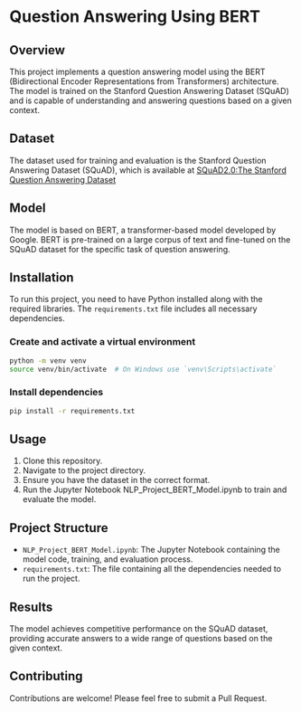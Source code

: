 # Question Answering Using BERT

## Overview

This project implements a question answering model using the BERT (Bidirectional Encoder Representations from Transformers) architecture. The model is trained on the Stanford Question Answering Dataset (SQuAD) and is capable of understanding and answering questions based on a given context.

## Dataset

The dataset used for training and evaluation is the Stanford Question Answering Dataset (SQuAD), which is available at [SQuAD2.0:The Stanford Question Answering Dataset](https://rajpurkar.github.io/SQuAD-explorer/)


## Model

The model is based on BERT, a transformer-based model developed by Google. BERT is pre-trained on a large corpus of text and fine-tuned on the SQuAD dataset for the specific task of question answering.

## Installation

To run this project, you need to have Python installed along with the required libraries. The `requirements.txt` file includes all necessary dependencies.

### Create and activate a virtual environment

```bash
python -m venv venv
source venv/bin/activate  # On Windows use `venv\Scripts\activate`
```

### Install dependencies

```bash
pip install -r requirements.txt
```

## Usage

1. Clone this repository.
2. Navigate to the project directory.
3. Ensure you have the dataset in the correct format. 
4. Run the Jupyter Notebook NLP_Project_BERT_Model.ipynb to train and evaluate the model.

## Project Structure

* `NLP_Project_BERT_Model.ipynb`: The Jupyter Notebook containing the model code, training, and evaluation process.
* `requirements.txt`: The file containing all the dependencies needed to run the project.

## Results

The model achieves competitive performance on the SQuAD dataset, providing accurate answers to a wide range of questions based on the given context.


## Contributing

Contributions are welcome! Please feel free to submit a Pull Request.


